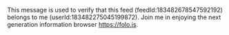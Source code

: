 This message is used to verify that this feed (feedId:183482678547592192) belongs to me (userId:183482275045199872). Join me in enjoying the next generation information browser https://folo.is.